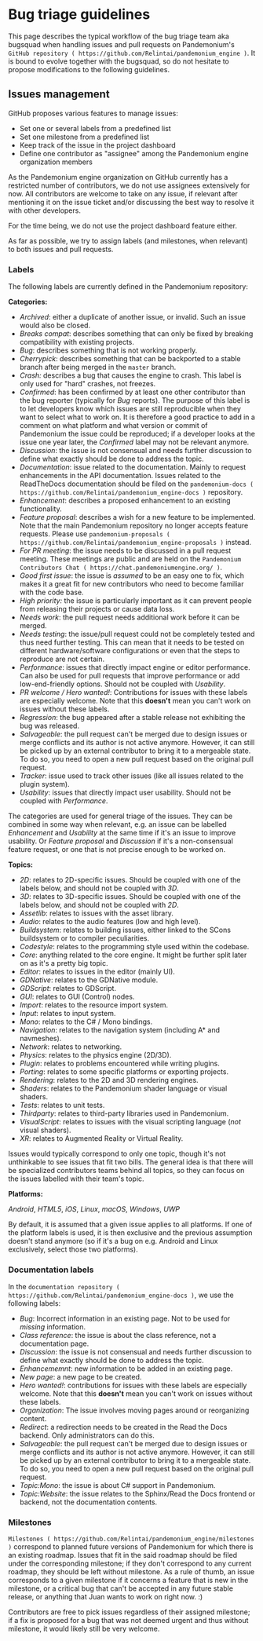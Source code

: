 

# Bug triage guidelines

This page describes the typical workflow of the bug triage team aka
bugsquad when handling issues and pull requests on Pandemonium's
`GitHub repository ( https://github.com/Relintai/pandemonium_engine )`.
It is bound to evolve together with the bugsquad, so do not
hesitate to propose modifications to the following guidelines.

## Issues management

GitHub proposes various features to manage issues:

-  Set one or several labels from a predefined list
-  Set one milestone from a predefined list
-  Keep track of the issue in the project dashboard
-  Define one contributor as "assignee" among the Pandemonium engine
   organization members

As the Pandemonium engine organization on GitHub currently has a restricted
number of contributors, we do not use assignees extensively for now. All
contributors are welcome to take on any issue, if relevant after mentioning
it on the issue ticket and/or discussing the best way to resolve it with
other developers.

For the time being, we do not use the project dashboard feature either.

As far as possible, we try to assign labels (and milestones, when relevant)
to both issues and pull requests.

### Labels

The following labels are currently defined in the Pandemonium repository:

**Categories:**

-  *Archived*: either a duplicate of another issue, or invalid. Such an
   issue would also be closed.
-  *Breaks compat*: describes something that can only be fixed by breaking
   compatibility with existing projects.
-  *Bug*: describes something that is not working properly.
-  *Cherrypick*: describes something that can be backported to a stable branch
   after being merged in the `master` branch.
-  *Crash:* describes a bug that causes the engine to crash.
   This label is only used for "hard" crashes, not freezes.
-  *Confirmed*: has been confirmed by at least one other contributor
   than the bug reporter (typically for *Bug* reports).
   The purpose of this label is to let developers know which issues are
   still reproducible when they want to select what to work on. It is
   therefore a good practice to add in a comment on what platform and
   what version or commit of Pandemonium the issue could be reproduced; if a
   developer looks at the issue one year later, the *Confirmed* label
   may not be relevant anymore.
-  *Discussion*: the issue is not consensual and needs further
   discussion to define what exactly should be done to address the
   topic.
-  *Documentation*: issue related to the documentation. Mainly to request
   enhancements in the API documentation. Issues related to the ReadTheDocs
   documentation should be filed on the
   `pandemonium-docs ( https://github.com/Relintai/pandemonium_engine-docs )` repository.
-  *Enhancement*: describes a proposed enhancement to an existing
   functionality.
-  *Feature proposal*: describes a wish for a new feature to be
   implemented. Note that the main Pandemonium repository no longer accepts
   feature requests. Please use
   `pandemonium-proposals ( https://github.com/Relintai/pandemonium_engine-proposals )` instead.
-  *For PR meeting*: the issue needs to be discussed in a pull request meeting.
   These meetings are public and are held on the `Pandemonium Contributors Chat ( https://chat.pandemoniumengine.org/ )`.
-  *Good first issue*: the issue is *assumed* to be an easy one to fix, which makes
   it a great fit for new contributors who need to become familiar with
   the code base.
-  *High priority:* the issue is particularly important as it can
   prevent people from releasing their projects or cause data loss.
-  *Needs work*: the pull request needs additional work before it can be merged.
-  *Needs testing*: the issue/pull request could not be completely tested
   and thus need further testing. This can mean that it needs to be tested
   on different hardware/software configurations or even that the steps to
   reproduce are not certain.
-  *Performance*: issues that directly impact engine or editor performance.
   Can also be used for pull requests that improve performance or add low-end-friendly options.
   Should not be coupled with *Usability*.
-  *PR welcome / Hero wanted!*: Contributions for issues with these labels
   are especially welcome. Note that this **doesn't** mean you can't work
   on issues without these labels.
-  *Regression*: the bug appeared after a stable release not exhibiting
   the bug was released.
-  *Salvageable*: the pull request can't be merged due to design issues or
   merge conflicts and its author is not active anymore. However, it can still
   be picked up by an external contributor to bring it to a mergeable state.
   To do so, you need to open a new pull request based on the original pull request.
-  *Tracker*: issue used to track other issues (like all issues related to
   the plugin system).
-  *Usability*: issues that directly impact user usability. Should not be coupled with *Performance*.

The categories are used for general triage of the issues. They can be
combined in some way when relevant, e.g. an issue can be labelled
*Enhancement* and *Usability* at the same time if it's an issue to improve
usability. Or *Feature proposal* and *Discussion* if it's a non-consensual
feature request, or one that is not precise enough to be worked on.

**Topics:**

-  *2D*: relates to 2D-specific issues. Should be coupled with one of the labels below, and should not be coupled with *3D*.
-  *3D*: relates to 3D-specific issues. Should be coupled with one of the labels below, and should not be coupled with *2D*.
-  *Assetlib*: relates to issues with the asset library.
-  *Audio*: relates to the audio features (low and high level).
-  *Buildsystem*: relates to building issues, either linked to the SCons
   buildsystem or to compiler peculiarities.
-  *Codestyle*: relates to the programming style used within the codebase.
-  *Core*: anything related to the core engine. It might be further
   split later on as it's a pretty big topic.
-  *Editor*: relates to issues in the editor (mainly UI).
-  *GDNative*: relates to the GDNative module.
-  *GDScript*: relates to GDScript.
-  *GUI*: relates to GUI (Control) nodes.
-  *Import*: relates to the resource import system.
-  *Input*: relates to input system.
-  *Mono*: relates to the C# / Mono bindings.
-  *Navigation*: relates to the navigation system (including A* and navmeshes).
-  *Network*: relates to networking.
-  *Physics*: relates to the physics engine (2D/3D).
-  *Plugin*: relates to problems encountered while writing plugins.
-  *Porting*: relates to some specific platforms or exporting projects.
-  *Rendering*: relates to the 2D and 3D rendering engines.
-  *Shaders*: relates to the Pandemonium shader language or visual shaders.
-  *Tests*: relates to unit tests.
-  *Thirdparty*: relates to third-party libraries used in Pandemonium.
-  *VisualScript*: relates to issues with the visual scripting language (*not* visual shaders).
-  *XR*: relates to Augmented Reality or Virtual Reality.

Issues would typically correspond to only one topic, though it's not
unthinkable to see issues that fit two bills. The general idea is that
there will be specialized contributors teams behind all topics, so they
can focus on the issues labelled with their team's topic.

**Platforms:**

*Android*, *HTML5*, *iOS*, *Linux*, *macOS*, *Windows*, *UWP*

By default, it is assumed that a given issue applies to all platforms.
If one of the platform labels is used, it is then exclusive and the
previous assumption doesn't stand anymore (so if it's a bug on e.g.
Android and Linux exclusively, select those two platforms).

### Documentation labels

In the `documentation repository ( https://github.com/Relintai/pandemonium_engine-docs )`, we
use the following labels:

-  *Bug*: Incorrect information in an existing page. Not to be used for
   *missing* information.
-  *Class reference*: the issue is about the class reference, not a documentation page.
-  *Discussion*: the issue is not consensual and needs further
   discussion to define what exactly should be done to address the
   topic.
-  *Enhancememnt*: new information to be added in an existing page.
-  *New page*: a new page to be created.
-  *Hero wanted!*: contributions for issues with these labels
   are especially welcome. Note that this **doesn't** mean you can't work
   on issues without these labels.
-  *Organization*: The issue involves moving pages around or reorganizing content.
-  *Redirect*: a redirection needs to be created in the Read the Docs backend.
   Only administrators can do this.
-  *Salvageable*: the pull request can't be merged due to design issues or
   merge conflicts and its author is not active anymore. However, it can still
   be picked up by an external contributor to bring it to a mergeable state.
   To do so, you need to open a new pull request based on the original pull request.
-  *Topic:Mono*: the issue is about C# support in Pandemonium.
-  *Topic:Website*: the issue relates to the Sphinx/Read the Docs frontend or backend,
   not the documentation contents.

### Milestones

`Milestones ( https://github.com/Relintai/pandemonium_engine/milestones )` correspond to
planned future versions of Pandemonium for which there is an existing roadmap. Issues
that fit in the said roadmap should be filed under the corresponding milestone;
if they don't correspond to any current roadmap, they should be left without
milestone. As a rule of thumb, an issue corresponds to a given milestone if it
concerns a feature that is new in the milestone, or a critical bug that can't be
accepted in any future stable release, or anything that Juan wants to work on
right now. :)

Contributors are free to pick issues regardless of their assigned milestone;
if a fix is proposed for a bug that was not deemed urgent and thus without
milestone, it would likely still be very welcome.

